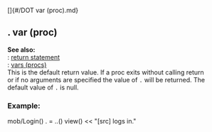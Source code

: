 []{#/DOT var (proc).md}    
## . var (proc)    
**See also:**    
:   [return statement](/proc/return)    
:   [vars (procs)](/proc/var)    
This is the default return value. If a proc exits without calling return    
or if no arguments are specified the value of `.` will be returned. The    
default value of `.` is null.    
### Example:    
mob/Login() . = ..() view() \<\< \"\[src\] logs in.\"  